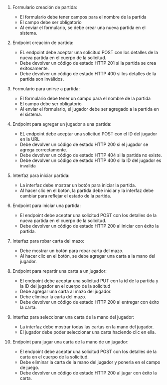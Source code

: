 1. Formulario creación de partida:
   - El formulario debe tener campos para el nombre de la partida
   - El campo debe ser obligatorio
   - Al enviar el formulario, se debe crear una nueva partida en el sistema.

2. Endpoint creación de partida:
   - EL endpoint debe aceptar una solicitud POST con los detalles de la nueva partida en el cuerpo de la solicitud.
   - Debe devolver un código de estado HTTP 201 si la partida se crea exitosamente.
   - Debe devolver un código de estado HTTP 400 si los detalles de la partida son inválidos.

3. Formulario para unirse a partida:
   - El formulario debe tener un campo para el nombre de la partida
   - El campo debe ser obligatorio
   - Al enviar el formulario, el jugador debe ser agregado a la partida en el sistema.

4. Endpoint para agregar un jugador a una partida:
   - EL endpoint debe aceptar una solicitud POST con el ID del jugador en la URL
   - Debe devolver un código de estado HTTP 200 si el jugador se agrega correctamente.
   - Debe devolver un código de estado HTTP 404 si la partida no existe.
   - Debe devolver un código de estado HTTP 400 si la ID del jugador es invalida

5. Interfaz para iniciar partida:
   - La interfaz debe mostrar un botón para iniciar la partida.
   - Al hacer clic en el botón, la partida debe iniciar y la interfaz debe cambiar para reflejar el estado de la partida.

6. Endpoint para iniciar una partida:
   - El endpoint debe aceptar una solicitud POST con los detalles de la nueva partida en el cuerpo de la solicitud.
   - Debe devolver un código de estado HTTP 200 al iniciar con éxito la partida.

7. Interfaz para robar carta del mazo:
   - Debe mostrar un botón para robar carta del mazo.
   - Al hacer clic en el botón, se debe agregar una carta a la mano del jugador.

8. Endpoint para repartir una carta a un jugador:
   - El endpoint debe aceptar una solicitud PUT con la id de la partida y la ID del jugador en el cuerpo de la solicitud
   - Debe agregar una carta al mazo del jugador.
   - Debe eliminar la carta del mazo.
   - Debe devolver un código de estado HTTP 200 al entregar con éxito la carta.

9. Interfaz para seleccionar una carta de la mano del jugador:
   - La interfaz debe mostrar todas las cartas en la mano del jugador.
   - El jugador debe poder seleccionar una carta haciendo clic en ella.

10. Endpoint para jugar una carta de la mano de un jugador:
    - El endpoint debe aceptar una solicitud POST con los detalles de la carta en el cuerpo de la solicitud.
    - Debe eliminar la carta de la mano del jugador y ponerla en el campo de juego.
    - Debe devolver un código de estado HTTP 200 al jugar con éxito la carta.

